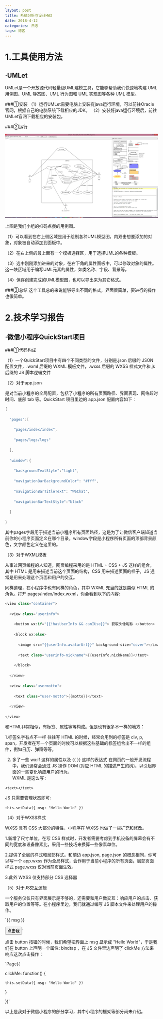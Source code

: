 ```yaml
---
layout: post
title: 系统分析与设计HW3
date: 2018-4-12
categories: 日志
tags: 博客
---
```

# 1.工具使用方法

## ·UMLet

 UMLet是一个开放源代码轻量级UML建模工具，它能够帮助我们快速地构建 UML 用例图、UML 静态图、UML 行为图和 UML 实现图等各种 UML 模型。

###①安装
 （1）运行UMLet需要电脑上安装有java运行环境，可以前往Oracle官网，根据自己的电脑系统下载相应的JDK。
 （2）安装好java运行环境后，前往UMLet官网下载相应的安装包。

###②运行

![UMLet](https://github.com/MengfanHe/photoes/raw/master/UMLet%E4%BA%8B%E4%BE%8B.png)

 上图是我们小组的扫码点餐的用例图。

 （1）可以看到在右上侧区域是用于绘制各种UML模型图，内双击想要添加的对象，对象被自动添加到面板中。

 （2）在右上侧的最上面有一个模板选择区，用于选择UML的各种模板。

 （3）选中刚刚添加进来的对象，在右下角的属性面板中，可以修改对象的属性。这一块区域用于编写UML元素的属性，如类名称、字段、背景等。

 （4）保存创建完成的UML模型图，也可以导出来为其它格式。

###③总结
 这个工具总的来说能够导出不同的格式，界面很简单，要进行的操作也很简单。


# 2.技术学习报告

## ·微信小程序QuickStart项目

###①代码构成

 （1）一个QuickStart项目中有四个不同类型的文件，分别是.json 后缀的 JSON 配置文件，.wxml 后缀的 WXML 模板文件，.wxss 后缀的 WXSS 样式文件和.js 后缀的 JS 脚本逻辑文件

 （2）对于app.json 

 是对当前小程序的全局配置，包括了小程序的所有页面路径、界面表现、网络超时时间、底部 tab 等。QuickStart 项目里边的 app.json 配置内容如下：

```C++
{

  "pages":[

    "pages/index/index",

    "pages/logs/logs"

  ],

  "window":{

    "backgroundTextStyle":"light",

    "navigationBarBackgroundColor": "#fff",

    "navigationBarTitleText": "WeChat",

    "navigationBarTextStyle":"black"

  }

}
```

 其中pages字段用于描述当前小程序所有页面路径，这是为了让微信客户端知道当前你的小程序页面定义在哪个目录。window字段是小程序所有页面的顶部背景颜色，文字颜色定义在这里的。

 （3）对于WXML模板

 从事过网页编程的人知道，网页编程采用的是 HTML + CSS + JS 这样的组合，其中 HTML 是用来描述当前这个页面的结构，CSS 用来描述页面的样子，JS 通常是用来处理这个页面和用户的交互。

 同样道理，在小程序中也有同样的角色，其中 WXML 充当的就是类似 HTML 的角色。打开 pages/index/index.wxml，你会看到以下的内容:

```C++
<view class="container">

  <view class="userinfo">

    <button wx:if="{{!hasUserInfo && canIUse}}"> 获取头像昵称 </button>

    <block wx:else>

      <image src="{{userInfo.avatarUrl}}" background-size="cover"></image>

      <text class="userinfo-nickname">{{userInfo.nickName}}</text>

    </block>

  </view>

  <view class="usermotto">

    <text class="user-motto">{{motto}}</text>

  </view>

</view>
```

 和HTML非常相似，有标签、属性等等构成。但是也有很多不一样的地方：

 1.标签名字有点不一样 往往写 HTML 的时候，经常会用到的标签是 div, p, span，开发者在写一个页面的时候可以根据这些基础的标签组合出不一样的组件，例如日历、弹窗等等。

 2. 多了一些 wx:if 这样的属性以及 {{ }} 这样的表达式 在网页的一般开发流程中，我们通常会通过 JS 操作 DOM (对应 HTML 的描述产生的树)，以引起界面的一些变化响应用户的行为。    
 WXML 是这么写 :

`<text></text>`

 JS 只需要管理状态即可:

`this.setData({ msg: "Hello World" })`

 （4）对于WXSS样式

 WXSS 具有 CSS 大部分的特性，小程序在 WXSS 也做了一些扩充和修改。

 1.新增了尺寸单位。在写 CSS 样式时，开发者需要考虑到手机设备的屏幕会有不同的宽度和设备像素比，采用一些技巧来换算一些像素单位。

 2.提供了全局的样式和局部样式。和前边 app.json, page.json 的概念相同，你可以写一个 app.wxss 作为全局样式，会作用于当前小程序的所有页面，局部页面样式 page.wxss 仅对当前页面生效。

 3.此外 WXSS 仅支持部分 CSS 选择器

 （5）对于JS交互逻辑

 一个服务仅仅只有界面展示是不够的，还需要和用户做交互：响应用户的点击、获取用户的位置等等。在小程序里边，我们就通过编写 JS 脚本文件来处理用户的操作。

`<view>{{ msg }}</view>

<button bindtap="clickMe">点击我</button>`

 点击 button 按钮的时候，我们希望把界面上 msg 显示成 "Hello World"，于是我们在 button 上声明一个属性: bindtap ，在 JS 文件里边声明了 clickMe 方法来响应这次点击操作：

 `Page({

  clickMe: function() {

    this.setData({ msg: "Hello World" })

  }
  
})`

 以上是我对于微信小程序的部分学习，其中小程序的框架等部分尚未介绍。